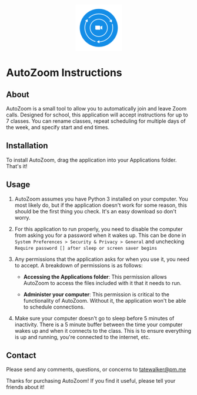 <p align="center">
	<img src="autoZoomIcon.png" alt="AutoZoom" width="25%"/>
</p>

# AutoZoom Instructions

## About

AutoZoom is a small tool to allow you to automatically join and leave Zoom calls. Designed for school, this application will accept instructions for up to 7 classes. You can rename classes, repeat scheduling for multiple days of the week, and specify start and end times.

## Installation

To install AutoZoom, drag the application into your Applications folder. That's it!

## Usage

1. AutoZoom assumes you have Python 3 installed on your computer. You most likely do, but if the application doesn't work for some reason, this should be the first thing you check. It's an easy download so don't worry.

2. For this application to run properly, you need to disable the computer from asking you for a password when it wakes up. This can be done in `System Preferences > Security & Privacy > General` and unchecking `Require password [] after sleep or screen saver begins`

3. Any permissions that the application asks for when you use it, you need to accept. A breakdown of permissions is as follows:
	* **Accessing the Applications folder**: This permission allows AutoZoom to access the files included with it that it needs to run.

	* **Administer your computer**: This permission is critical to the functionality of AutoZoom. Without it, the application won't be able to schedule connections.

4. Make sure your computer doesn't go to sleep before 5 minutes of inactivity. There is a 5 minute buffer between the time your computer wakes up and when it connects to the class. This is to ensure everything is up and running, you're connected to the internet, etc.

## Contact

Please send any comments, questions, or concerns to [tatewalker@pm.me](mailto::tatewalker@pm.me)

Thanks for purchasing AutoZoom! If you find it useful, please tell your friends about it!

